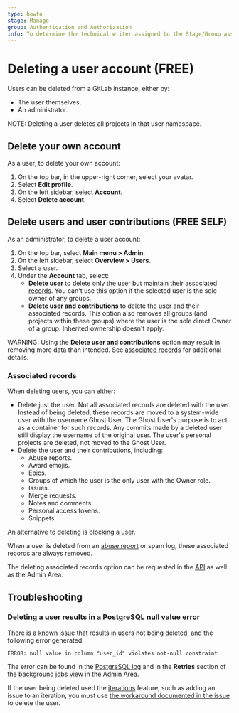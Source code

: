 ```yaml
---
type: howto
stage: Manage
group: Authentication and Authorization
info: To determine the technical writer assigned to the Stage/Group associated with this page, see https://about.gitlab.com/handbook/product/ux/technical-writing/#assignments
---
```


# Deleting a user account **(FREE)**

Users can be deleted from a GitLab instance, either by:

- The user themselves.
- An administrator.

NOTE:
Deleting a user deletes all projects in that user namespace.

## Delete your own account

As a user, to delete your own account:

1. On the top bar, in the upper-right corner, select your avatar.
1. Select **Edit profile**.
1. On the left sidebar, select **Account**.
1. Select **Delete account**.

## Delete users and user contributions **(FREE SELF)**

As an administrator, to delete a user account:

1. On the top bar, select **Main menu > Admin**.
1. On the left sidebar, select **Overview > Users**.
1. Select a user.
1. Under the **Account** tab, select:
   - **Delete user** to delete only the user but maintain their [associated records](#associated-records). You can't use this option if
     the selected user is the sole owner of any groups.
   - **Delete user and contributions** to delete the user and their associated records. This option also removes all groups (and
     projects within these groups) where the user is the sole direct Owner of a group. Inherited ownership doesn't apply.

WARNING:
Using the **Delete user and contributions** option may result in removing more data than intended. See
[associated records](#associated-records) for additional details.

### Associated records

When deleting users, you can either:

- Delete just the user. Not all associated records are deleted with the user. Instead of being deleted, these records
  are moved to a system-wide user with the username Ghost User. The Ghost User's purpose is to act as a container for
  such records. Any commits made by a deleted user still display the username of the original user.
  The user's personal projects are deleted, not moved to the Ghost User.
- Delete the user and their contributions, including:
  - Abuse reports.
  - Award emojis.
  - Epics.
  - Groups of which the user is the only user with the Owner role.
  - Issues.
  - Merge requests.
  - Notes and comments.
  - Personal access tokens.
  - Snippets.

An alternative to deleting is [blocking a user](../../admin_area/moderate_users.md#block-a-user).

When a user is deleted from an [abuse report](../../admin_area/review_abuse_reports.md) or spam log, these associated
records are always removed.

The deleting associated records option can be requested in the [API](../../../api/users.md#user-deletion) as well as
the Admin Area.

## Troubleshooting

### Deleting a user results in a PostgreSQL null value error

There is [a known issue](https://gitlab.com/gitlab-org/gitlab/-/issues/349411) that results
in users not being deleted, and the following error generated:

```plaintext
ERROR: null value in column "user_id" violates not-null constraint
```

The error can be found in the [PostgreSQL log](../../../administration/logs/index.md#postgresql-logs) and
in the **Retries** section of the [background jobs view](../../admin_area/index.md#background-jobs) in the Admin Area.

If the user being deleted used the [iterations](../../group/iterations/index.md) feature, such
as adding an issue to an iteration, you must use
[the workaround documented in the issue](https://gitlab.com/gitlab-org/gitlab/-/issues/349411#workaround)
to delete the user.
